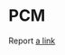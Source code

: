 # PCM
Report
[a link](https://drive.google.com/file/d/17osPLVPpCNx9PhQMQ_XzHED5usgCuHBn/view?usp=sharing)

